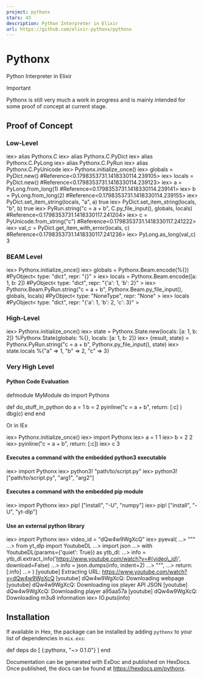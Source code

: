 ```yaml
---
project: pythonx
stars: 43
description: Python Interpreter in Elixir
url: https://github.com/elixir-pythonx/pythonx
---
```


Pythonx
=======

Python Interpreter in Elixir

Important

Pythonx is still very much a work in progress and is mainly intended for some proof of concept at current stage.

Proof of Concept
----------------

### Low-Level

iex\> alias Pythonx.C
iex\> alias Pythonx.C.PyDict
iex\> alias Pythonx.C.PyLong
iex\> alias Pythonx.C.PyRun
iex\> alias Pythonx.C.PyUnicode
iex\> Pythonx.initialize\_once()
iex\> globals \= PyDict.new()
#Reference<0.1798353731.1418330114.239105>
iex\> locals \= PyDict.new()
#Reference<0.1798353731.1418330114.239123>
iex\> a \= PyLong.from\_long(1)
#Reference<0.1798353731.1418330114.239141>
iex\> b \= PyLong.from\_long(2)
#Reference<0.1798353731.1418330114.239155>
iex\> PyDict.set\_item\_string(locals, "a", a)
true
iex\> PyDict.set\_item\_string(locals, "b", b)
true
iex\> PyRun.string("c = a + b", C.py\_file\_input(), globals, locals)
#Reference<0.1798353731.1418330117.241204>
iex\> c \= PyUnicode.from\_string("c")
#Reference<0.1798353731.1418330117.241222>
iex\> val\_c \= PyDict.get\_item\_with\_error(locals, c)
#Reference<0.1798353731.1418330117.241236>
iex\> PyLong.as\_long(val\_c)
3

### BEAM Level

iex\> Pythonx.initialize\_once()
iex\> globals \= Pythonx.Beam.encode(%{})
#PyObject<
  type: "dict",
  repr: "{}"
\>
iex\> locals \= Pythonx.Beam.encode(\[a: 1, b: 2\])
#PyObject<
  type: "dict",
  repr: "{'a': 1, 'b': 2}"
\>
iex\> Pythonx.Beam.PyRun.string("c = a + b", Pythonx.Beam.py\_file\_input(), globals, locals)
#PyObject<
  type: "NoneType",
  repr: "None"
\>
iex\> locals
#PyObject<
  type: "dict",
  repr: "{'a': 1, 'b': 2, 'c': 3}"
\>

### High-Level

iex\> Pythonx.initialize\_once()
iex\> state \= Pythonx.State.new(locals: \[a: 1, b: 2\])
%Pythonx.State{globals: %{}, locals: \[a: 1, b: 2\]}
iex\> {result, state} \= Pythonx.PyRun.string("c = a + b", Pythonx.py\_file\_input(), state)
iex\> state.locals
%{"a" \=> 1, "b" \=> 2, "c" \=> 3}

### Very High Level

#### Python Code Evaluation

defmodule MyModule do
  import Pythonx

  def do\_stuff\_in\_python do
    a \= 1
    b \= 2
    pyinline("c = a + b",
      return: \[:c\]
    )
    dbg(c)
  end
end

Or in IEx

iex\> Pythonx.initialize\_once()
iex\> import Pythonx
iex\> a \= 1
1
iex\> b \= 2
2
iex\> pyinline("c = a + b", return: \[:c\])
iex\> c
3

#### Executes a command with the embedded python3 executable

iex\> import Pythonx
iex\> python3! "path/to/script.py"
iex\> python3! \["path/to/script.py", "arg1", "arg2"\]

#### Executes a command with the embedded pip module

iex\> import Pythonx
iex\> pip! \["install", "-U", "numpy"\]
iex\> pip! \["install", "-U", "yt-dlp"\]

#### Use an external python library

iex\> import Pythonx
iex\> video\_id \= "dQw4w9WgXcQ"
iex\> pyeval(
...\>   """
...>   from yt\_dlp import YoutubeDL
...>   import json
...>   with YoutubeDL(params={'quiet': True}) as ytb\_dl:
...>     info = ytb\_dl.extract\_info('https://www.youtube.com/watch?v=#{video\_id}', download=False)
...>     info = json.dumps(info, indent=2)
...>   """,
...>   return: \[:info\]
...> )
\[youtube\] Extracting URL: https://www.youtube.com/watch?v=dQw4w9WgXcQ
\[youtube\] dQw4w9WgXcQ: Downloading webpage
\[youtube\] dQw4w9WgXcQ: Downloading ios player API JSON
\[youtube\] dQw4w9WgXcQ: Downloading player a95aa57a
\[youtube\] dQw4w9WgXcQ: Downloading m3u8 information
iex> IO.puts(info)

Installation
------------

If available in Hex, the package can be installed by adding `pythonx` to your list of dependencies in `mix.exs`:

def deps do
  \[
    {:pythonx, "~> 0.1.0"}
  \]
end

Documentation can be generated with ExDoc and published on HexDocs. Once published, the docs can be found at https://hexdocs.pm/pythonx.
